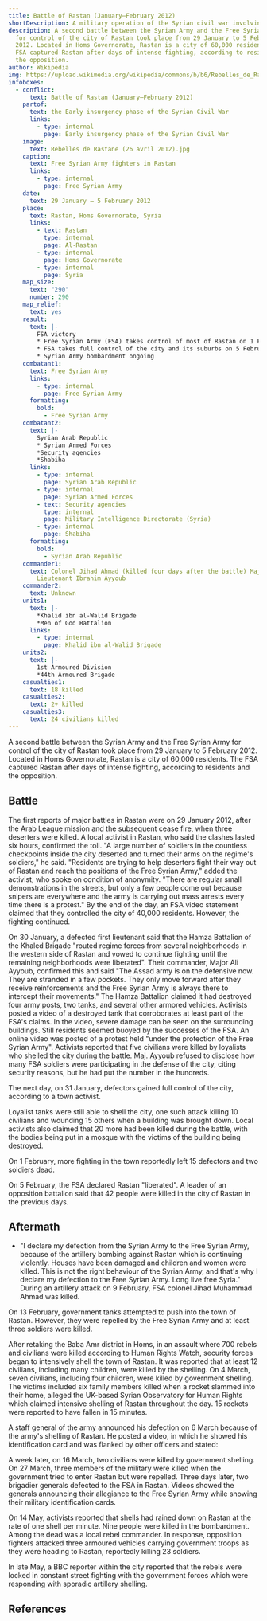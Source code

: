 ```yaml
---
title: Battle of Rastan (January–February 2012)
shortDescription: A military operation of the Syrian civil war involving the Free Syrian Army
description: A second battle between the Syrian Army and the Free Syrian Army
  for control of the city of Rastan took place from 29 January to 5 February
  2012. Located in Homs Governorate, Rastan is a city of 60,000 residents. The
  FSA captured Rastan after days of intense fighting, according to residents and
  the opposition.
author: Wikipedia
img: https://upload.wikimedia.org/wikipedia/commons/b/b6/Rebelles_de_Rastane_(26_avril_2012).jpg
infoboxes:
  - conflict:
      text: Battle of Rastan (January–February 2012)
    partof:
      text: the Early insurgency phase of the Syrian Civil War
      links:
        - type: internal
          page: Early insurgency phase of the Syrian Civil War
    image:
      text: Rebelles de Rastane (26 avril 2012).jpg
    caption:
      text: Free Syrian Army fighters in Rastan
      links:
        - type: internal
          page: Free Syrian Army
    date:
      text: 29 January – 5 February 2012
    place:
      text: Rastan, Homs Governorate, Syria
      links:
        - text: Rastan
          type: internal
          page: Al-Rastan
        - type: internal
          page: Homs Governorate
        - type: internal
          page: Syria
    map_size:
      text: "290"
      number: 290
    map_relief:
      text: yes
    result:
      text: |-
        FSA victory
        * Free Syrian Army (FSA) takes control of most of Rastan on 1 February
        * FSA takes full control of the city and its suburbs on 5 February
        * Syrian Army bombardment ongoing
    combatant1:
      text: Free Syrian Army
      links:
        - type: internal
          page: Free Syrian Army
      formatting:
        bold:
          - Free Syrian Army
    combatant2:
      text: |-
        Syrian Arab Republic
        * Syrian Armed Forces
        *Security agencies
        *Shabiha
      links:
        - type: internal
          page: Syrian Arab Republic
        - type: internal
          page: Syrian Armed Forces
        - text: Security agencies
          type: internal
          page: Military Intelligence Directorate (Syria)
        - type: internal
          page: Shabiha
      formatting:
        bold:
          - Syrian Arab Republic
    commander1:
      text: Colonel Jihad Ahmad (killed four days after the battle) Major Ali Ayyoub,
        Lieutenant Ibrahim Ayyoub
    commander2:
      text: Unknown
    units1:
      text: |-
        *Khalid ibn al-Walid Brigade
        *Men of God Battalion
      links:
        - type: internal
          page: Khalid ibn al-Walid Brigade
    units2:
      text: |-
        1st Armoured Division
        *44th Armoured Brigade
    casualties1:
      text: 18 killed
    casualties2:
      text: 2+ killed
    casualties3:
      text: 24 civilians killed
---
```


A second battle between the Syrian Army and the Free Syrian Army for control of the city of Rastan took place from 29 January to 5 February 2012. Located in Homs Governorate, Rastan is a city of 60,000 residents. The FSA captured Rastan after days of intense fighting, according to residents and the opposition.

## Battle
The first reports of major battles in Rastan were on 29 January 2012, after the Arab League mission and the subsequent cease fire, when three deserters were killed. A local activist in Rastan, who said the clashes lasted six hours, confirmed the toll. "A large number of soldiers in the countless checkpoints inside the city deserted and turned their arms on the regime's soldiers," he said. "Residents are trying to help deserters fight their way out of Rastan and reach the positions of the Free Syrian Army," added the activist, who spoke on condition of anonymity. "There are regular small demonstrations in the streets, but only a few people come out because snipers are everywhere and the army is carrying out mass arrests every time there is a protest." By the end of the day, an FSA video statement claimed that they controlled the city of 40,000 residents. However, the fighting continued.

On 30 January, a defected first lieutenant said that the Hamza Battalion of the Khaled Brigade "routed regime forces from several neighborhoods in the western side of Rastan and vowed to continue fighting until the remaining neighborhoods were liberated". Their commander, Major Ali Ayyoub, confirmed this and said "The Assad army is on the defensive now. They are stranded in a few pockets. They only move forward after they receive reinforcements and the Free Syrian Army is always there to intercept their movements." The Hamza Battalion claimed it had destroyed four army posts, two tanks, and several other armored vehicles. Activists posted a video of a destroyed tank that corroborates at least part of the FSA's claims. In the video, severe damage can be seen on the surrounding buildings. Still residents seemed buoyed by the successes of the FSA. An online video was posted of a protest held "under the protection of the Free Syrian Army". Activists reported that five civilians were killed by loyalists who shelled the city during the battle. Maj. Ayyoub refused to disclose how many FSA soldiers were participating in the defense of the city, citing security reasons, but he had put the number in the hundreds.

The next day, on 31 January, defectors gained full control of the city, according to a town activist.

Loyalist tanks were still able to shell the city, one such attack killing 10 civilians and wounding 15 others when a building was brought down. Local activists also claimed that 20 more had been killed during the battle, with the bodies being put in a mosque with the victims of the building being destroyed.

On 1 February, more fighting in the town reportedly left 15 defectors and two soldiers dead.

On 5 February, the FSA declared Rastan "liberated". A leader of an opposition battalion said that 42 people were killed in the city of Rastan in the previous days.

## Aftermath
 * "I declare my defection from the Syrian Army to the Free Syrian Army, because of the artillery bombing against Rastan which is continuing violently. Houses have been damaged and children and women were killed. This is not the right behaviour of the Syrian Army, and that's why I declare my defection to the Free Syrian Army. Long live free Syria."
During an artillery attack on 9 February, FSA colonel Jihad Muhammad Ahmad was killed.

On 13 February, government tanks attempted to push into the town of Rastan. However, they were repelled by the Free Syrian Army and at least three soldiers were killed.

After retaking the Baba Amr district in Homs, in an assault where 700 rebels and civilians were killed according to Human Rights Watch, security forces began to intensively shell the town of Rastan. It was reported that at least 12 civilians, including many children, were killed by the shelling. On 4 March, seven civilians, including four children, were killed by government shelling. The victims included six family members killed when a rocket slammed into their home, alleged the UK-based Syrian Observatory for Human Rights which claimed intensive shelling of Rastan throughout the day. 15 rockets were reported to have fallen in 15 minutes.

A staff general of the army announced his defection on 6 March because of the army's shelling of Rastan. He posted a video, in which he showed his identification card and was flanked by other officers and stated:

A week later, on 16 March, two civilians were killed by government shelling. On 27 March, three members of the military were killed when the government tried to enter Rastan but were repelled. Three days later, two brigadier generals defected to the FSA in Rastan. Videos showed the generals announcing their allegiance to the Free Syrian Army while showing their military identification cards.

On 14 May, activists reported that shells had rained down on Rastan at the rate of one shell per minute. Nine people were killed in the bombardment. Among the dead was a local rebel commander. In response, opposition fighters attacked three armoured vehicles carrying government troops as they were heading to Rastan, reportedly killing 23 soldiers.

In late May, a BBC reporter within the city reported that the rebels were locked in constant street fighting with the government forces which were responding with sporadic artillery shelling.

## References

